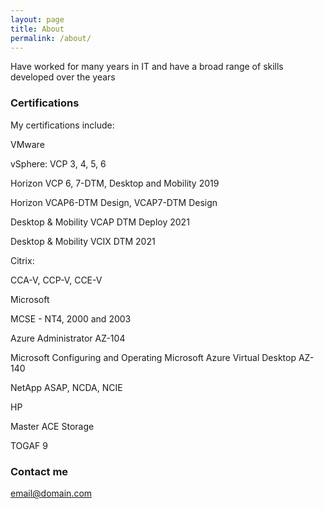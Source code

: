 ```yaml
---
layout: page
title: About
permalink: /about/
---
```


Have worked for many years in IT and have a broad range of skills developed over the years

### Certifications

My certifications include:

VMware

vSphere: VCP 3, 4, 5, 6

Horizon VCP 6, 7-DTM, Desktop and Mobility 2019

Horizon VCAP6-DTM Design, VCAP7-DTM Design

Desktop & Mobility VCAP DTM Deploy 2021

Desktop & Mobility VCIX DTM 2021


Citrix:

CCA-V, CCP-V, CCE-V

Microsoft

MCSE - NT4, 2000 and 2003

Azure Administrator AZ-104

Microsoft Configuring and Operating Microsoft Azure Virtual Desktop AZ-140

NetApp 
ASAP, NCDA, NCIE

HP

Master ACE Storage

TOGAF 9

### Contact me

[email@domain.com](mailto:email@domain.com)